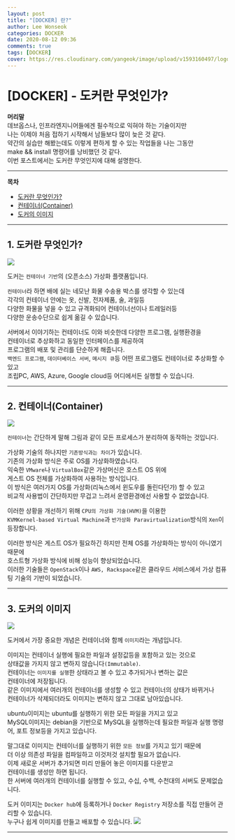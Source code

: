 ```yaml
---
layout: post
title: "[DOCKER] 란?"
author: Lee Wonseok
categories: DOCKER
date: 2020-08-12 09:36
comments: true
tags: [DOCKER]
cover: https://res.cloudinary.com/yangeok/image/upload/v1593160497/logo/posts/iot-protocol.jpg
---
```



# [DOCKER] - 도커란 무엇인가?

**머리말**  
 데브옵스나, 인프라엔지니어들에겐 필수적으로 익혀야 하는 기술이지만  
 나는 이제야 처음 접하기 시작해서 남들보다 많이 늦은 것 같다.  
 약간의 실습만 해봤는데도 이렇게 편하게 할 수 있는 작업들을 나는 그동안  
 make && install 명령어를 낭비했던 것 같다.  
 이번 포스트에서는 도커란 무엇인지에 대해 설명한다.  
 
---


**목차**
- [도커란 무엇인가?](#a1)
- [컨테이너(Container)](#a2)
- [도커의 이미지](#a3)

---

## 1. 도커란 무엇인가? <a name="a1"></a>  

![](https://t1.daumcdn.net/cfile/tistory/9975EB375B055B7519)

도커는 ``컨테이너 기반``의 (오픈소스) 가상화 플랫폼입니다.

``컨테이너``라 하면 배에 실는 네모난 화물 수송용 박스를 생각할 수 있는데  
각각의 컨테이너 안에는 옷, 신발, 전자제품, 술, 과일등  
다양한 화물을 넣을 수 있고 규격화되어 컨테이너선이나 트레일러등  
다양한 운송수단으로 쉽게 옮길 수 있습니다.

서버에서 이야기하는 컨테이너도 이와 비슷한데 다양한 프로그램, 실행환경을  
컨테이너로 추상화하고 동일한 인터페이스를 제공하여  
프로그램의 배포 및 관리를 단순하게 해줍니다.  
``백엔드 프로그램``, ``데이터베이스 서버``, ``메시지 큐``등 어떤 프로그램도 컨테이너로 추상화할 수 있고  
조립PC, AWS, Azure, Google cloud등 어디에서든 실행할 수 있습니다.

---

## 2. 컨테이너(Container)   <a name="a2"></a>  

![](https://t1.daumcdn.net/cfile/tistory/99DEAB4D5B652E051B)  

``컨테이너``는 간단하게 말해 그림과 같이 모든 프로세스가 분리하여 동작하는 것입니다.

가상화 기술의 하나지만 ``기존방식과는 차이``가 있습니다.  
기존의 가상화 방식은 주로 OS를 가상화하였습니다.  
익숙한 ``VMware``나 ``VirtualBox``같은 가상머신은 호스트 OS 위에  
게스트 OS 전체를 가상화하여 사용하는 방식입니다.  
이 방식은 여러가지 OS를 가상화(리눅스에서 윈도우를 돌린다던가) 할 수 있고  
비교적 사용법이 간단하지만 무겁고 느려서 운영환경에선 사용할 수 없었습니다.

이러한 상황을 개선하기 위해 ``CPU의 가상화 기술(HVM)``을 이용한   
``KVMKernel-based Virtual Machine``과 ``반가상화 Paravirtualization``방식의 ``Xen``이 등장합니다.  
    
이러한 방식은 게스트 OS가 필요하긴 하지만 전체 OS를 가상화하는 방식이 아니였기 때문에  
호스트형 가상화 방식에 비해 성능이 향상되었습니다.  
이러한 기술들은 ``OpenStack``이나 ``AWS, Rackspace``같은 클라우드 서비스에서 가상 컴퓨팅 기술의 기반이 되었습니다.


---

## 3. 도커의 이미지  <a name="a3"></a>  

![](https://subicura.com/assets/article_images/2017-01-19-docker-guide-for-beginners-1/docker-image.png)  

도커에서 가장 중요한 개념은 컨테이너와 함께 ``이미지``라는 개념입니다.

이미지는 컨테이너 실행에 필요한 파일과 설정값등을 포함하고 있는 것으로  
상태값을 가지지 않고 변하지 않습니다``(Immutable)``.  
컨테이너는 ``이미지를 실행``한 상태라고 볼 수 있고 추가되거나 변하는 값은  
컨테이너에 저장됩니다.  
같은 이미지에서 여러개의 컨테이너를 생성할 수 있고 컨테이너의 상태가 바뀌거나  
 컨테이너가 삭제되더라도 이미지는 변하지 않고 그대로 남아있습니다.

ubuntu이미지는 ubuntu를 실행하기 위한 모든 파일을 가지고 있고  
MySQL이미지는 debian을 기반으로 MySQL을 실행하는데 필요한 파일과 실행 명령어, 포트 정보등을 가지고 있습니다.  

말그대로 이미지는 컨테이너를 실행하기 위한 ``모든 정보``를 가지고 있기 때문에  
더 이상 의존성 파일을 컴파일하고 이것저것 설치할 필요가 없습니다.  
이제 새로운 서버가 추가되면 미리 만들어 놓은 이미지를 다운받고  
컨테이너를 생성만 하면 됩니다.  
한 서버에 여러개의 컨테이너를 실행할 수 있고, 수십, 수백, 수천대의 서버도 문제없습니다.


도커 이미지는 ``Docker hub``에 등록하거나 ``Docker Registry`` 저장소를 직접 만들어 관리할 수 있습니다.  
누구나 쉽게 이미지를 만들고 배포할 수 있습니다.
![](https://subicura.com/assets/article_images/2017-01-19-docker-guide-for-beginners-1/docker-store.png)

-----


